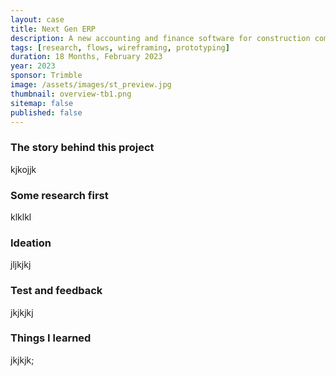 ```yaml
---
layout: case
title: Next Gen ERP
description: A new accounting and finance software for construction companies.
tags: [research, flows, wireframing, prototyping]
duration: 18 Months, February 2023
year: 2023
sponsor: Trimble
image: /assets/images/st_preview.jpg
thumbnail: overview-tb1.png
sitemap: false
published: false
---
```


### The story behind this project

kjkojjk

### Some research first

klklkl

### Ideation

jljkjkj

### Test and feedback

jkjkjkj

### Things I learned

jkjkjk;

<script src="/assets/js/flickity.js"></script>
